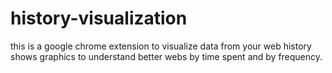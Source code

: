 # history-visualization

this is a google chrome extension to visualize data from your web history
shows graphics to understand better webs by time spent and by frequency.
